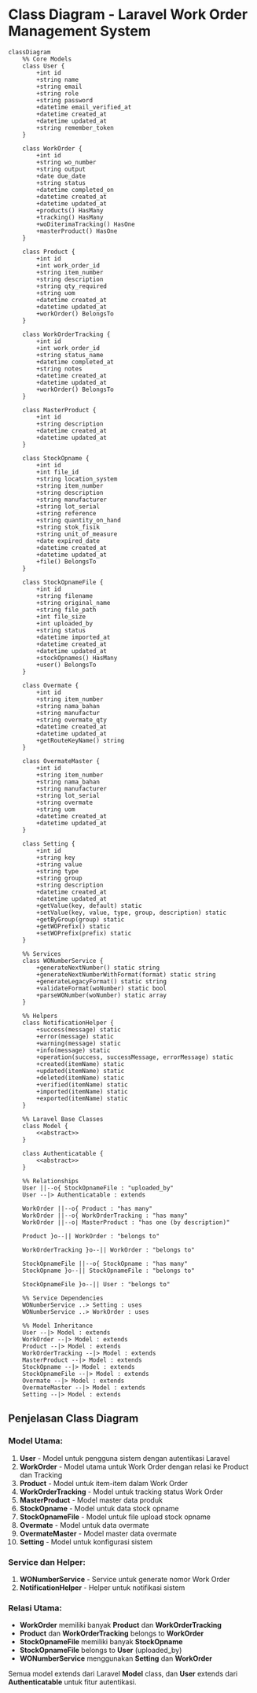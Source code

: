 # Class Diagram - Laravel Work Order Management System

```mermaid
classDiagram
    %% Core Models
    class User {
        +int id
        +string name
        +string email
        +string role
        +string password
        +datetime email_verified_at
        +datetime created_at
        +datetime updated_at
        +string remember_token
    }

    class WorkOrder {
        +int id
        +string wo_number
        +string output
        +date due_date
        +string status
        +datetime completed_on
        +datetime created_at
        +datetime updated_at
        +products() HasMany
        +tracking() HasMany
        +woDiterimaTracking() HasOne
        +masterProduct() HasOne
    }

    class Product {
        +int id
        +int work_order_id
        +string item_number
        +string description
        +string qty_required
        +string uom
        +datetime created_at
        +datetime updated_at
        +workOrder() BelongsTo
    }

    class WorkOrderTracking {
        +int id
        +int work_order_id
        +string status_name
        +datetime completed_at
        +string notes
        +datetime created_at
        +datetime updated_at
        +workOrder() BelongsTo
    }

    class MasterProduct {
        +int id
        +string description
        +datetime created_at
        +datetime updated_at
    }

    class StockOpname {
        +int id
        +int file_id
        +string location_system
        +string item_number
        +string description
        +string manufacturer
        +string lot_serial
        +string reference
        +string quantity_on_hand
        +string stok_fisik
        +string unit_of_measure
        +date expired_date
        +datetime created_at
        +datetime updated_at
        +file() BelongsTo
    }

    class StockOpnameFile {
        +int id
        +string filename
        +string original_name
        +string file_path
        +int file_size
        +int uploaded_by
        +string status
        +datetime imported_at
        +datetime created_at
        +datetime updated_at
        +stockOpnames() HasMany
        +user() BelongsTo
    }

    class Overmate {
        +int id
        +string item_number
        +string nama_bahan
        +string manufactur
        +string overmate_qty
        +datetime created_at
        +datetime updated_at
        +getRouteKeyName() string
    }

    class OvermateMaster {
        +int id
        +string item_number
        +string nama_bahan
        +string manufacturer
        +string lot_serial
        +string overmate
        +string uom
        +datetime created_at
        +datetime updated_at
    }

    class Setting {
        +int id
        +string key
        +string value
        +string type
        +string group
        +string description
        +datetime created_at
        +datetime updated_at
        +getValue(key, default) static
        +setValue(key, value, type, group, description) static
        +getByGroup(group) static
        +getWOPrefix() static
        +setWOPrefix(prefix) static
    }

    %% Services
    class WONumberService {
        +generateNextNumber() static string
        +generateNextNumberWithFormat(format) static string
        +generateLegacyFormat() static string
        +validateFormat(woNumber) static bool
        +parseWONumber(woNumber) static array
    }

    %% Helpers
    class NotificationHelper {
        +success(message) static
        +error(message) static
        +warning(message) static
        +info(message) static
        +operation(success, successMessage, errorMessage) static
        +created(itemName) static
        +updated(itemName) static
        +deleted(itemName) static
        +verified(itemName) static
        +imported(itemName) static
        +exported(itemName) static
    }

    %% Laravel Base Classes
    class Model {
        <<abstract>>
    }

    class Authenticatable {
        <<abstract>>
    }

    %% Relationships
    User ||--o{ StockOpnameFile : "uploaded_by"
    User --|> Authenticatable : extends

    WorkOrder ||--o{ Product : "has many"
    WorkOrder ||--o{ WorkOrderTracking : "has many"
    WorkOrder ||--o| MasterProduct : "has one (by description)"

    Product }o--|| WorkOrder : "belongs to"

    WorkOrderTracking }o--|| WorkOrder : "belongs to"

    StockOpnameFile ||--o{ StockOpname : "has many"
    StockOpname }o--|| StockOpnameFile : "belongs to"

    StockOpnameFile }o--|| User : "belongs to"

    %% Service Dependencies
    WONumberService ..> Setting : uses
    WONumberService ..> WorkOrder : uses

    %% Model Inheritance
    User --|> Model : extends
    WorkOrder --|> Model : extends
    Product --|> Model : extends
    WorkOrderTracking --|> Model : extends
    MasterProduct --|> Model : extends
    StockOpname --|> Model : extends
    StockOpnameFile --|> Model : extends
    Overmate --|> Model : extends
    OvermateMaster --|> Model : extends
    Setting --|> Model : extends
```

## Penjelasan Class Diagram

### Model Utama:

1. **User** - Model untuk pengguna sistem dengan autentikasi Laravel
2. **WorkOrder** - Model utama untuk Work Order dengan relasi ke Product dan Tracking
3. **Product** - Model untuk item-item dalam Work Order
4. **WorkOrderTracking** - Model untuk tracking status Work Order
5. **MasterProduct** - Model master data produk
6. **StockOpname** - Model untuk data stock opname
7. **StockOpnameFile** - Model untuk file upload stock opname
8. **Overmate** - Model untuk data overmate
9. **OvermateMaster** - Model master data overmate
10. **Setting** - Model untuk konfigurasi sistem

### Service dan Helper:

1. **WONumberService** - Service untuk generate nomor Work Order
2. **NotificationHelper** - Helper untuk notifikasi sistem

### Relasi Utama:

- **WorkOrder** memiliki banyak **Product** dan **WorkOrderTracking**
- **Product** dan **WorkOrderTracking** belongs to **WorkOrder**
- **StockOpnameFile** memiliki banyak **StockOpname**
- **StockOpnameFile** belongs to **User** (uploaded_by)
- **WONumberService** menggunakan **Setting** dan **WorkOrder**

Semua model extends dari Laravel **Model** class, dan **User** extends dari **Authenticatable** untuk fitur autentikasi.